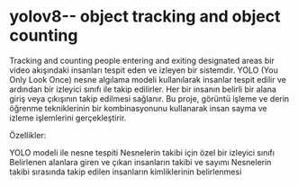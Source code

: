 # yolov8-- object tracking and object counting
 Tracking and counting people entering and exiting designated areas
bir video akışındaki insanları tespit eden ve izleyen bir sistemdir. YOLO (You Only Look Once) nesne algılama modeli kullanılarak insanlar tespit edilir ve ardından bir izleyici sınıfı ile takip edilirler. Her bir insanın belirli bir alana giriş veya çıkışının takip edilmesi sağlanır. Bu proje, görüntü işleme ve derin öğrenme tekniklerinin bir kombinasyonunu kullanarak insan sayma ve izleme işlemlerini gerçekleştirir.

Özellikler:

YOLO modeli ile nesne tespiti
Nesnelerin takibi için özel bir izleyici sınıfı
Belirlenen alanlara giren ve çıkan insanların takibi ve sayımı
Nesnelerin takibi sırasında takip edilen insanların kimliklerinin belirlenmesi

